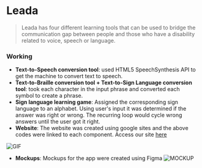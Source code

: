 # Leada
> Leada has four different learning tools that can be used to bridge the communication gap between people and those who have a disability related to voice, speech or language. 

### Working
- **Text-to-Speech conversion tool**: used HTML5 SpeechSynthesis API to get the machine to convert text to speech.  
- **Text-to-Braille conversion tool + Text-to-Sign Language conversion tool**: took each character in the input phrase and converted each symbol to create a phrase. 
- **Sign language learning game**: Assigned the corresponding sign language to an alphabet. Using user's input it was determined if the answer was right or wrong. The recurring loop would cycle wrong answers until the user got it right.
- **Website**: The website was created using google sites and the above codes were linked to each component. Access our site <a href= "https://sites.google.com/view/leada" target= "Leada"> here </a>

![GIF](http://g.recordit.co/Z96thIyfei.gif)

- **Mockups**: Mockups for the app were created using Figma 
![MOCKUP](https://i.imgur.com/PRSXNeL.png)
